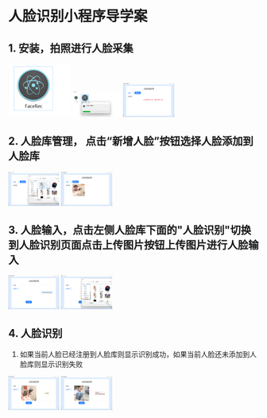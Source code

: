 # 人脸识别小程序导学案
## 1. 安装，拍照进行人脸采集
<img src="00.png" alt="安装FaceRec" style="zoom:50%;" />
<img src="01.png" alt="安装FaceRec" style="zoom:10%;" />
<img src="02.png" alt="安装FaceRec" style="zoom:10%;" />

## 2. 人脸库管理， 点击“新增人脸”按钮选择人脸添加到人脸库
<img src="03.png" alt="安装FaceRec" style="zoom:10%;" />
<img src="04.png" alt="安装FaceRec" style="zoom:10%;" />

## 3. 人脸输入，点击左侧人脸库下面的"人脸识别"切换到人脸识别页面点击上传图片按钮上传图片进行人脸输入
<img src="05.png" alt="安装FaceRec" style="zoom:10%;" />
<img src="06.png" alt="安装FaceRec" style="zoom:10%;" />

## 4. 人脸识别
1. 如果当前人脸已经注册到人脸库则显示识别成功，如果当前人脸还未添加到人脸库则显示识别失败
<img src="07.png" alt="安装FaceRec" style="zoom:10%;" />
<img src="08.png" alt="安装FaceRec" style="zoom:10%;" />